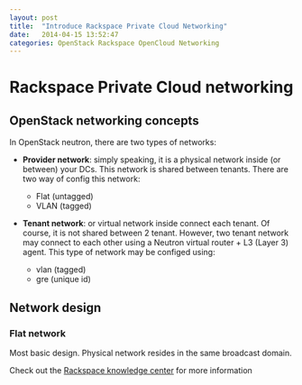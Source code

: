 ```yaml
---
layout: post
title:  "Introduce Rackspace Private Cloud Networking"
date:   2014-04-15 13:52:47
categories: OpenStack Rackspace OpenCloud Networking
---
```

# Rackspace Private Cloud networking

## OpenStack networking concepts
In OpenStack neutron, there are two types of networks:

* **Provider network**: simply speaking, it is a physical network inside (or between) your DCs. This network is shared between tenants. There are two way of config this network:
	* Flat (untagged)
	* VLAN (tagged)

* **Tenant network**: or virtual network inside connect each tenant. Of course, it is not shared between 2 tenant. However, two tenant network may connect to each other using a Neutron virtual router + L3 (Layer 3) agent. This type of network may be configed using: 
	* vlan (tagged)
	* gre (unique id)

## Network design 

### Flat network 

Most basic design. Physical network resides in the same broadcast domain.

Check out the [Rackspace knowledge center][RPC_knowledge] for more information

[RPC_knowledge]: http://www.rackspace.com/knowledge_center/article/about-rackspace-private-cloud
